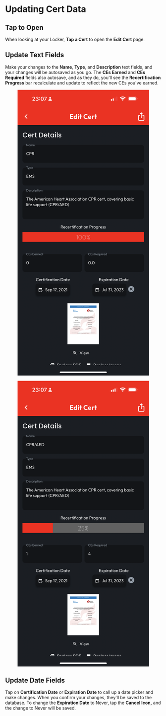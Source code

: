 # Updating Cert Data

## Tap to Open

When looking at your Locker, **Tap a Cert** to open the **Edit Cert** page.

## Update Text Fields

Make your changes to the **Name**, **Type**, and **Description** text fields, and your changes will be autosaved as you go. The **CEs Earned** and **CEs Required** fields also autosave, and as they do, you'll see the **Recertification Progress** bar recalculate and update to reflect the new CEs you've earned.

<div>

<figure><img src="../.gitbook/assets/edit-before.png" alt=""><figcaption></figcaption></figure>

 

<figure><img src="../.gitbook/assets/edit-after.png" alt=""><figcaption></figcaption></figure>

</div>

## Update Date Fields

Tap on **Certification Date** or **Expiration Date** to call up a date picker and make changes. When you confirm your changes, they'll be saved to the database. To change the **Expiration Date** to Never, tap the **Cancel Icon,** and the change to Never will be saved.
